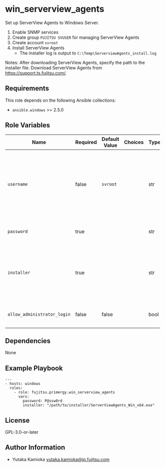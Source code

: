win_serverview_agents
=====================

Set up ServerView Agents to Windows Server.

1. Enable SNMP services
2. Create group `FUJITSU SVUSER` for managing ServerView Agents
3. Create account `svroot`
4. Install ServerView Agents
   - The installer log is output to `C:\Temp\ServerviewAgents_install.log`

Notes:
After downloading ServerView Agents, specify the path to the installer file.
Download ServerView Agents from <https://support.ts.fujitsu.com/>.

Requirements
------------

This role depends on the following Ansible collections:

- `ansible.windows` >= 2.5.0

Role Variables
--------------

| Name | Required | Default Value | Choices | Type | Description |
|------|----------|---------------|---------|------|-------------|
| `username` | false | `svroot` | | str | Account for login to "System Monitor".<br/> The account name is `svroot` by default, but can be customized as needed. |
| `password` | true | | | str | Password for the account specified in `username` |
| `installer` | true | | | str | Path to ServerView Agents installer.<br/> Specify the absolute path or relative path from Playbook.|
| `allow_administrator_login` | false | false | | bool | Login to "System Monitor" with Administrator? |

Dependencies
------------

None

Example Playbook
----------------

    ---
    - hosts: windows
      roles:
        - role: fujitsu.primergy.win_serverview_agents
          vars:
            password: P@ssw0rd
            installer: "/path/to/installer/ServerViewAgents_Win_x64.exe"
    
License
-------

GPL-3.0-or-later

Author Information
------------------

- Yutaka Kamioka <yutaka.kamioka@jp.fujitsu.com>
